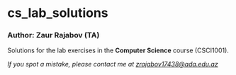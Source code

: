 # cs_lab_solutions
### Author: Zaur Rajabov (TA)

Solutions for the lab exercises in the **Computer Science** course (CSCI1001).

*If you spot a mistake, please contact me at zrajabov17438@ada.edu.az*
